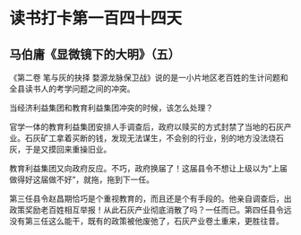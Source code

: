 读书打卡第一百四十四天
===

马伯庸《显微镜下的大明》（五）
---

《第二卷 笔与灰的抉择 婺源龙脉保卫战》说的是一小片地区老百姓的生计问题和全县读书人的考学问题之间的冲突。

当经济利益集团和教育利益集团冲突的时候，该怎么处理？

官学一体的教育利益集团安排人手调查后，政府以赎买的方式封禁了当地的石灰产业。石灰矿工拿着买断的钱，发现无法谋生，不会别的行业，别的地方没法烧石灰，于是又摸回来重操旧业。

教育利益集团又向政府反应。不巧，政府换届了！这届县令不想让上级以为“上届做得好这届做不好”，就拖，拖到下一任。

第三任县令赵昌期恰巧是个重视教育的，而且还是个有手段的。他亲自调查后，出政策奖励老百姓相互举报！从此石灰产业彻底消散了吗？一任而已。第四任县令远没有第三任这么能干，既有的政策被他废弛了，石灰产业卷土重来，更胜往昔。